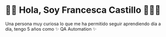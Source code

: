 # 🙋‍♀️ Hola, Soy Francesca Castillo 👋👩‍💻

Una persona muy curiosa lo que me ha permitido seguir aprendiendo día a día, tengo 5 años como ✨ QA Automation ✨
